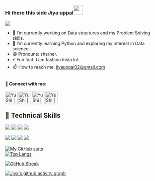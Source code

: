 ### Hi there this side Jiya uppal<img src="https://raw.githubusercontent.com/MartinHeinz/MartinHeinz/master/wave.gif" width="30px">

![](https://komarev.com/ghpvc/?username=jiyauppal)


- 🔭 I’m currently working on Data structures and my Problem Solving skills.
- 🌱 I’m currently learning Python and exploring my interest in Data science.
- 😄 Pronouns: she/her.
- ⚡ Fun fact: I am fashion Insta lol.
- 📫 How to reach me: jiyauppal02@gmail.com
<br>
 <b>🤝 Connect with me:</b>
<br>
<br>
<a href="https://www.linkedin.com/in/jiya-uppal-2209841a9/"><img align="left" src="https://raw.githubusercontent.com/yushi1007/yushi1007/main/images/linkedin.svg" alt="Yu Shi | LinkedIn" width="40px"/></a>
<a href="https://instagram.com/jiaa_uppal"><img align="left" src="https://raw.githubusercontent.com/yushi1007/yushi1007/main/images/instagram.svg" alt="Yu Shi | Instagram" width="40px"/></a>
<a href="https://leetcode.com/jiyauppal/"><img align="left" src="https://user-images.githubusercontent.com/36547915/97088991-45da5d00-1652-11eb-900f-80d106540f4f.png" alt="Yu Shi | Leetcode" width="40px"/></a>
<a href="https://twitter.com/JiyaUppal"><img align="left" src="https://d29fhpw069ctt2.cloudfront.net/icon/image/38781/preview.svg" alt="Yu Shi | Leetcode" width="40px"/></a>

<br>
<br>

## 💼 Technical Skills

![](https://img.shields.io/badge/Code-React-informational?style=flat&logo=react&color=61DAFB)
![](https://img.shields.io/badge/Code-JavaScript-informational?style=flat&logo=JavaScript&color=F7DF1E)
![](https://img.shields.io/badge/Code-HTML5-informational?style=flat&logo=HTML5&color=E34F26)
![](https://img.shields.io/badge/Code-SQLite-informational?style=flat&logo=SQLite&color=003B57)

![](https://img.shields.io/badge/Style-Bootstrap-informational?style=flat&logo=Bootstrap&color=7952B3)
![](https://img.shields.io/badge/Style-CSS3-informational?style=flat&logo=CSS3&color=1572B6)
![](https://img.shields.io/badge/Tools-Git-informational?style=flat&logo=Git&color=F05032)
![](https://img.shields.io/badge/Tools-GitHub-informational?style=flat&logo=GitHub&color=181717)
<br> <br>
[![My GitHub stats](https://github-readme-stats.vercel.app/api?username=jiyauppal)](https://github.com/jiyauppal/github-readme-stats)
<br>
[![Top Langs](https://github-readme-stats.vercel.app/api/top-langs/?username=jiyauppal&layout=compact)](https://github.com/jiyauppal/github-readme-stats)

[![GitHub Streak](https://github-readme-streak-stats.herokuapp.com/?user=jiyauppal)](https://git.io/streak-stats)

[![Jiya's github activity graph](https://activity-graph.herokuapp.com/graph?username=jiyauppal)](https://github.com/ashutosh00710/github-readme-activity-graph)
<!--
**jiyauppal/jiyauppal** is a ✨ _special_ ✨ repository because its `README.md` (this file) appears on your GitHub profile.

Here are some ideas to get you started:

- 🔭 I’m currently working on ...
- 🌱 I’m currently learning ...
- 👯 I’m looking to collaborate on ...
- 🤔 I’m looking for help with ...
- 💬 Ask me about ...
- 📫 How to reach me: ...
- 😄 Pronouns: ...
- ⚡ Fun fact: ...
-->
